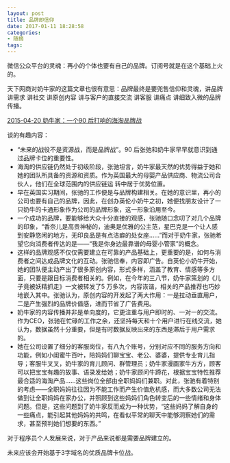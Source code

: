 ```yaml
---
layout: post
title: 品牌即信仰
date: 2017-01-11 18:28:58
categories:
- 随摘
tags:
---
```


微信公众平台的灵魂：再小的个体也要有自己的品牌。订阅号就是在这个基础上火的。

天下网商对奶牛家的这篇文章也很有意思：品牌最终是要兜售信仰和灵魂，讲品牌 讲需求 讲社交 讲原创内容 讲与客户的直接交流 讲客服 讲痛点 讲细致入微的品牌传播。

[2015-04-20 奶牛家：一个90 后打响的海淘品牌战](http://i.wshang.com/Post/Default/Index/pid/237981.html)

谈的有趣内容：

- “未来的战役不是资源战，而是品牌战”。90 后张弛和奶牛家早早就意识到通过品牌卡位的重要性。
- 海淘的供应链仍然处于初级阶段，张驰坦言，奶牛家最天然的优势得益于她和她的团队所具备的资源和资质。作为英国最大的母婴产品供应商、物流公司合伙人，他们在全球范围内的供应链运
转中居于优势位置。
- 早在英国实习期间，张驰的工作便是与品牌构建相关。在她的意识里，再小的公司也要有自己的品牌，因此，在创办英伦小奶牛之初，她便找朋友设计了一只奶牛的卡通形象作为公司的品牌形象，这一形象沿用至今。
- 一个成功的品牌，要能够给大众十分直接的观感，张驰随口念叨了对几个品牌的印象，“香奈儿是高贵神秘的，迪奥是优雅的公主范，星巴克是一个让人感到安静悠闲的地方，无印良品是有点洁癖的处女座……”而对于奶牛家，张驰希望它向消费者传达的是——“我是你身边最靠谱的母婴小管家”的概念。
- 这样的品牌观感不仅仅需要建立在可靠的产品基础上，更重要的是，如何与消费者之间达成品牌文化的互动。张驰信奉，内容即广告。自英伦小奶牛开始，她的团队便主动产出了很多原创内容，形式多样，涵盖了教育、情感等多方面，只要是跟目标消费者相关的。例如，在今年的三八节，奶牛家策划的《儿子竟被妖精抓走》一文被转发了5 万多次，内容诙谐，相关的产品推荐也巧妙地嵌入其中。张驰认为，原创内容的开发起了两大作用：一是拉动垂直用户，二是产生强烈的品牌价值感，进而节省了广告费用。
- 奶牛家的内容传播并非是单向度的，它更注重与用户即时的、一对一的交流。作为CEO，张驰在忙碌的工作之余，还坚持每天和十个用户进行在线交流，她认为，数据虽然十分重要，但是有时数据反映出来的东西是滞后于用户需求的。
- 她在公司设置了细分的客服岗位，有八九个账号，分别对应不同的服务方向和功能，例如小闺蜜牛百叶，陪妈妈们聊宝宝、老公、婆婆，提供专业育儿指导；客服牛叉叉，奶牛家的育儿顾问、群管理员；奶牛家漫画家牛方方，顾客可以把宝宝有趣的故事、语录发给她；奶牛家顾问牛蹄花，根据宝宝特性推荐最合适的海淘产品……这些岗位全部由全职妈妈们兼职。对此，张驰有着特别的考虑——全职妈妈往往因为不能工作而产生价值危机感，而大多数公司无法做到让全职妈妈在家办公，并照顾到这些妈妈们角色转变后的一些情绪和身体问题。但是，这些问题到了奶牛家反而成为一种优势，“这些妈妈了解自身的一些痛点，能引起其他妈妈的共鸣，在看似平常的聊天中能够洞察她们的需求，甚至预判她们想要的东西。”

对于程序员个人发展来说，对于产品来说都是需要品牌建立的。

未来应该会开始基于3字域名的优质品牌卡位战。

